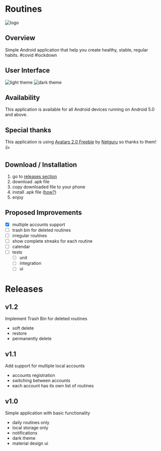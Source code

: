 # Routines
![logo](https://i.imgur.com/NQAlvod.png)

## Overview
Simple Android application that help you create healthy, stable, regular habits. #covid #lockdown

## User Interface
![light theme](https://i.imgur.com/sRA5ebu.png)
![dark theme](https://i.imgur.com/xfKQXVx.png)

## Availability
This application is available for all Android devices running on Android 5.0 and above.

## Special thanks
This application is using [Avatars 2.0 Freebie](https://www.netguru.com/blog/inclusive-design-how-to-start) by [Netguru](https://www.netguru.com/) so thanks to them! :+1:

## Download / Installation
1. go to [releases section](https://github.com/simecek-m/routines/releases)
1. download .apk file
1. copy downloaded file to your phone
1. install .apk file ([how?](https://developer.android.com/distribute/marketing-tools/alternative-distribution#unknown-sources))
1. enjoy

## Proposed Improvements
- [x] multiple accounts support
- [ ] trash bin for deleted routines
- [ ] irregular routines
- [ ] show complete streaks for each routine
- [ ] calendar
- [ ] tests
  - [ ] unit
  - [ ] integration
  - [ ] ui

# Releases
## v1.2
Implement Trash Bin for deleted routines
- soft delete
- restore
- permanently delete
## v1.1
Add support for multiple local accounts
- accounts registration
- switching between accounts
- each account has its own list of routines
## v1.0
Simple application with basic functionality
- daily routines only
- local storage only
- notifications
- dark theme
- material design ui
